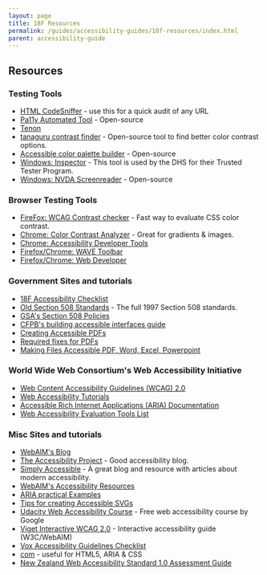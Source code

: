 ```yaml
---
layout: page
title: 18F Resources
permalink: /guides/accessibility-guides/18f-resources/index.html
parent: accessibility-guide
---
```


## **Resources**

### **Testing Tools**

- [HTML CodeSniffer](http://squizlabs.github.io/HTML_CodeSniffer/) - use this for a quick audit of any URL
- [Pa11y Automated Tool](http://pa11y.org/) - Open-source
- [Tenon](https://tenon.io/)
- [tanaguru contrast finder](http://contrast-finder.tanaguru.com/) - Open-source tool to find better color contrast options.
- [Accessible color palette builder](https://toolness.github.io/accessible-color-matrix/) - Open-source
- [Windows: Inspector](https://msdn.microsoft.com/en-us/library/windows/desktop/dd318521%28v=vs.85%29.aspx) - This tool is used by the DHS for their Trusted Tester Program.
- [Windows: NVDA Screenreader](https://www.nvaccess.org/) - Open-source

### **Browser Testing Tools**

- [FireFox: WCAG Contrast checker](https://addons.mozilla.org/EN-US/firefox/addon/wcag-contrast-checker/) - Fast way to evaluate CSS color contrast.
- [Chrome: Color Contrast Analyzer](https://chrome.google.com/webstore/detail/color-contrast-analyzer/dagdlcijhfbmgkjokkjicnnfimlebcll?hl=en) - Great for gradients &amp; images.
- [Chrome: Accessibility Developer Tools](https://chrome.google.com/webstore/detail/accessibility-developer-t/fpkknkljclfencbdbgkenhalefipecmb?hl=en)
- [Firefox/Chrome: WAVE Toolbar](http://wave.webaim.org/extension/)
- [Firefox/Chrome: Web Developer](https://chrispederick.com/work/web-developer/)

### **Government Sites and tutorials**

- [18F Accessibility Checklist](https://accessibility.18f.gov/checklist/)
- [Old Section 508 Standards](http://www.access-board.gov/guidelines-and-standards/communications-and-it/about-the-section-508-standards/section-508-standards) - The full 1997 Section 508 standards.
- [GSA&#39;s Section 508 Policies](http://www.gsa.gov/portal/content/105254)
- [CFPB&#39;s building accessible interfaces guide](http://cfpb.github.io/design-manual/best-practices/accessibility-best-practices)
- [Creating Accessible PDFs](http://www.section508.va.gov/support/tutorials/pdf/index.asp)
- [Required fixes for PDFs](http://www.hhs.gov/web/section-508/making-files-accessible/pdf-required/index.html)
- [Making Files Accessible PDF, Word, Excel, Powerpoint](http://www.hhs.gov/web/section-508/making-files-accessible/index.html)

### **World Wide Web Consortium&#39;s Web Accessibility Initiative**

- [Web Content Accessibility Guidelines (WCAG) 2.0](https://www.w3.org/TR/WCAG20/)
- [Web Accessibility Tutorials](http://www.w3.org/WAI/tutorials/)
- [Accessible Rich Internet Applications (ARIA) Documentation](http://www.w3.org/html/wg/drafts/html/master/dom.html#wai-aria)
- [Web Accessibility Evaluation Tools List](https://www.w3.org/WAI/ER/tools/)

### **Misc Sites and tutorials**

- [WebAIM&#39;s Blog](http://webaim.org/blog/)
- [The Accessibility Project](http://a11yproject.com/) - Good accessibility blog.
- [Simply Accessible](http://simplyaccessible.com/archives/) - A great blog and resource with articles about modern accessibility.
- [WebAIM&#39;s Accessibility Resources](http://webaim.org/resources/)
- [ARIA practical Examples](http://heydonworks.com/practical_aria_examples/)
- [Tips for creating Accessible SVGs](http://www.sitepoint.com/tips-accessible-svg/)
- [Udacity Web Accessibility Course](https://www.udacity.com/course/web-accessibility--ud891) - Free web accessibility course by Google
- [Viget Interactive WCAG 2.0](http://code.viget.com/interactive-wcag/#responsibility=&amp;level=aa) - Interactive accessibility guide (W3C/WebAIM)
- [Vox Accessibility Guidelines Checklist](http://accessibility.voxmedia.com/)
- [com](http://caniuse.com/) - useful for HTML5, ARIA &amp; CSS
- [New Zealand Web Accessibility Standard 1.0 Assessment Guide](http://govtnz.github.io/web-standards/guidance/assessment-guides/web-a11y-standard-assessment-guide.html)